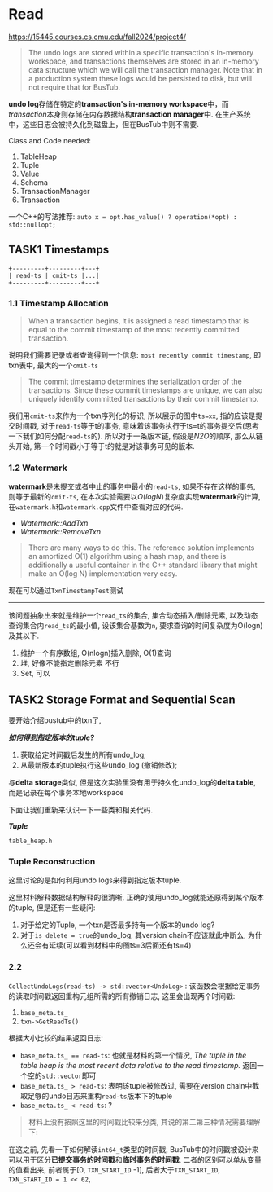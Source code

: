 # Read
https://15445.courses.cs.cmu.edu/fall2024/project4/

> The undo logs are stored within a specific transaction's in-memory workspace, and transactions themselves are stored in an in-memory data structure which we will call the transaction manager. Note that in a production system these logs would be persisted to disk, but will not require that for BusTub.

**undo log**存储在特定的**transaction's in-memory workspace**中，而*transaction*本身则存储在内存数据结构**transaction manager**中. 在生产系统中，这些日志会被持久化到磁盘上，但在BusTub中则不需要.

Class and Code needed:

1. TableHeap
2. Tuple
3. Value
4. Schema
5. TransactionManager
6. Transaction

一个C++的写法推荐: `auto x = opt.has_value() ? operation(*opt) : std::nullopt;`

## TASK1 Timestamps

```
+---------+---------+---+
| read-ts | cmit-ts |...|
+---------+---------+---+
```

### 1.1 Timestamp Allocation

> When a transaction begins, it is assigned a read timestamp that is equal to the commit timestamp of the most recently committed transaction. 

说明我们需要记录或者查询得到一个信息: `most recently commit timestamp`, 即txn表中, 最大的一个`cmit-ts`

> The commit timestamp determines the serialization order of the transactions. Since these commit timestamps are unique, we can also uniquely identify committed transactions by their commit timestamp.

我们用`cmit-ts`来作为一个txn序列化的标识, 所以展示的图中`ts=xx`, 指的应该是提交时间戳, 对于`read-ts`等于t的事务, 意味着该事务执行于ts=t的事务提交后(思考一下我们如何分配`read-ts`的). 所以对于一条版本链, 假设是*N2O*的顺序, 那么从链头开始, 第一个时间戳小于等于t的就是对该事务可见的版本.

### 1.2 Watermark

**watermark**是未提交或者中止的事务中最小的`read-ts`, 如果不存在这样的事务, 则等于最新的`cmit-ts`, 在本次实验需要以$O(logN)$复杂度实现**watermark**的计算, 在`watermark.h`和`watermark.cpp`文件中查看对应的代码.

- *Watermark::AddTxn*
- *Watermark::RemoveTxn*

> There are many ways to do this. The reference solution implements an amortized O(1) algorithm using a hash map, and there is additionally a useful container in the C++ standard library that might make an O(log N) implementation very easy.

现在可以通过`TxnTimestampTest`测试

---

该问题抽象出来就是维护一个`read_ts`的集合, 集合动态插入/删除元素, 以及动态查询集合内`read_ts`的最小值, 设该集合基数为`n`, 要求查询的时间复杂度为O(logn)及其以下.

1. 维护一个有序数组, O(nlogn)插入删除, O(1)查询
2. 堆, 好像不能指定删除元素 不行
3. Set, 可以


## TASK2 Storage Format and Sequential Scan

要开始介绍bustub中的txn了, 

***如何得到指定版本的tuple?***

1. 获取给定时间戳后发生的所有undo_log;
2. 从最新版本的tuple执行这些undo_log (撤销修改);

与**delta storage**类似, 但是这次实验里没有用于持久化undo_log的**delta table**, 而是记录在每个事务本地workspace

下面让我们重新来认识一下一些类和相关代码.

***Tuple***

`table_heap.h`

### Tuple Reconstruction

这里讨论的是如何利用undo logs来得到指定版本tuple.

这里材料解释数据结构解释的很清晰, 正确的使用undo_log就能还原得到某个版本的tuple, 但是还有一些疑问:

1. 对于给定的Tuple, 一个txn是否最多持有一个版本的undo log?
2. 对于`is_delete = true`的undo_log, 其version chain不应该就此中断么, 为什么还会有延续(可以看到材料中的图ts=3后面还有ts=4)

### 2.2

`CollectUndoLogs(read-ts) -> std::vector<UndoLog>` : 该函数会根据给定事务的读取时间戳返回重构元组所需的所有撤销日志, 这里会出现两个时间戳: 

1. `base_meta.ts_`
2. `txn->GetReadTs()`

根据大小比较的结果返回日志:

- `base_meta.ts_ == read-ts`: 也就是材料的第一个情况, *The tuple in the table heap is the most recent data relative to the read timestamp.* 返回一个空的`std::vector`即可
- `base_meta.ts_ > read-ts`: 表明该tuple被修改过, 需要在version chain中截取足够的undo日志来重构`read-ts`版本下的tuple
- `base_meta.ts_ < read-ts`: ?

> 材料上没有按照这里的时间戳比较来分类, 其说的第二第三种情况需要理解下: 

在这之前, 先看一下如何解读`int64_t`类型的时间戳, BusTub中的时间戳被设计来可以用于区分**已提交事务的时间戳**和**临时事务的时间戳**, 二者的区别可以单从变量的值看出来, 前者属于[0, `TXN_START_ID` -1], 后者大于`TXN_START_ID`, `TXN_START_ID = 1 << 62`, 
